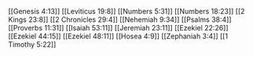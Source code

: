 [[Genesis 4:13]]
[[Leviticus 19:8]]
[[Numbers 5:31]]
[[Numbers 18:23]]
[[2 Kings 23:8]]
[[2 Chronicles 29:4]]
[[Nehemiah 9:34]]
[[Psalms 38:4]]
[[Proverbs 11:31]]
[[Isaiah 53:11]]
[[Jeremiah 23:11]]
[[Ezekiel 22:26]]
[[Ezekiel 44:15]]
[[Ezekiel 48:11]]
[[Hosea 4:9]]
[[Zephaniah 3:4]]
[[1 Timothy 5:22]]
